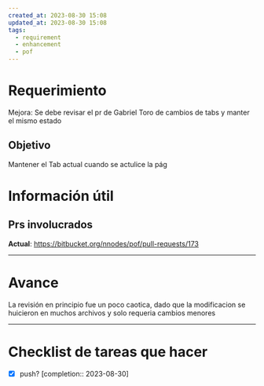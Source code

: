 ```yaml
---
created_at: 2023-08-30 15:08
updated_at: 2023-08-30 15:08
tags:
  - requirement
  - enhancement
  - pof
---
```




# Requerimiento

Mejora: Se debe revisar el pr de Gabriel Toro de cambios de tabs y manter el mismo estado


## Objetivo

Mantener el Tab actual cuando se actulice la pág


# Información útil

## Prs involucrados

**Actual**: https://bitbucket.org/nnodes/pof/pull-requests/173


---
# Avance

La revisión en principio fue un poco caotica, dado que la modificacion se huicieron en muchos archivos y solo requeria cambios menores


---
# Checklist de tareas que hacer 


- [x] push?  [completion:: 2023-08-30]